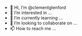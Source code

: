 - 👋 Hi, I’m @clementglenford
- 👀 I’m interested in ...
- 🌱 I’m currently learning ...
- 💞️ I’m looking to collaborate on ...
- 📫 How to reach me ...

<!---
clementglenford/clementglenford is a ✨ special ✨ repository because its `README.md` (this file) appears on your GitHub profile.
You can click the Preview link to take a look at your changes.
--->
